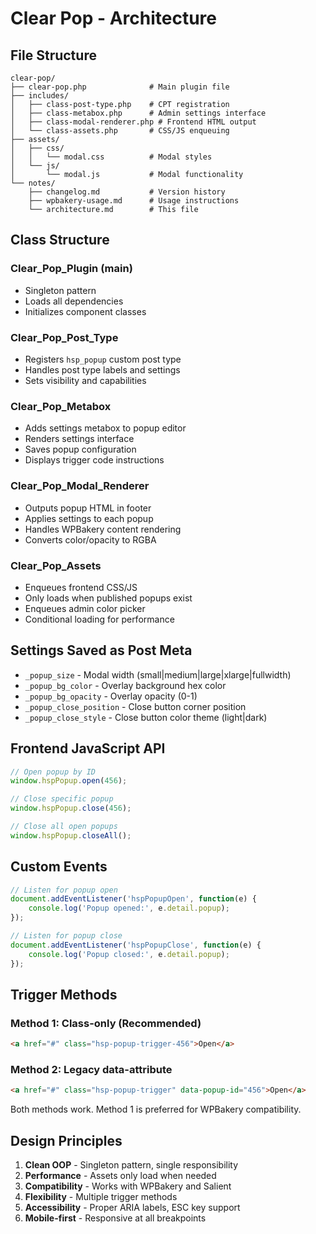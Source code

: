 # Clear Pop - Architecture

## File Structure

```
clear-pop/
├── clear-pop.php              # Main plugin file
├── includes/
│   ├── class-post-type.php    # CPT registration
│   ├── class-metabox.php      # Admin settings interface
│   ├── class-modal-renderer.php # Frontend HTML output
│   └── class-assets.php       # CSS/JS enqueuing
├── assets/
│   ├── css/
│   │   └── modal.css          # Modal styles
│   └── js/
│       └── modal.js           # Modal functionality
└── notes/
    ├── changelog.md           # Version history
    ├── wpbakery-usage.md      # Usage instructions
    └── architecture.md        # This file

```

## Class Structure

### Clear_Pop_Plugin (main)
- Singleton pattern
- Loads all dependencies
- Initializes component classes

### Clear_Pop_Post_Type
- Registers `hsp_popup` custom post type
- Handles post type labels and settings
- Sets visibility and capabilities

### Clear_Pop_Metabox
- Adds settings metabox to popup editor
- Renders settings interface
- Saves popup configuration
- Displays trigger code instructions

### Clear_Pop_Modal_Renderer
- Outputs popup HTML in footer
- Applies settings to each popup
- Handles WPBakery content rendering
- Converts color/opacity to RGBA

### Clear_Pop_Assets
- Enqueues frontend CSS/JS
- Only loads when published popups exist
- Enqueues admin color picker
- Conditional loading for performance

## Settings Saved as Post Meta

- `_popup_size` - Modal width (small|medium|large|xlarge|fullwidth)
- `_popup_bg_color` - Overlay background hex color
- `_popup_bg_opacity` - Overlay opacity (0-1)
- `_popup_close_position` - Close button corner position
- `_popup_close_style` - Close button color theme (light|dark)

## Frontend JavaScript API

```javascript
// Open popup by ID
window.hspPopup.open(456);

// Close specific popup
window.hspPopup.close(456);

// Close all open popups
window.hspPopup.closeAll();
```

## Custom Events

```javascript
// Listen for popup open
document.addEventListener('hspPopupOpen', function(e) {
    console.log('Popup opened:', e.detail.popup);
});

// Listen for popup close
document.addEventListener('hspPopupClose', function(e) {
    console.log('Popup closed:', e.detail.popup);
});
```

## Trigger Methods

### Method 1: Class-only (Recommended)
```html
<a href="#" class="hsp-popup-trigger-456">Open</a>
```

### Method 2: Legacy data-attribute
```html
<a href="#" class="hsp-popup-trigger" data-popup-id="456">Open</a>
```

Both methods work. Method 1 is preferred for WPBakery compatibility.

## Design Principles

1. **Clean OOP** - Singleton pattern, single responsibility
2. **Performance** - Assets only load when needed
3. **Compatibility** - Works with WPBakery and Salient
4. **Flexibility** - Multiple trigger methods
5. **Accessibility** - Proper ARIA labels, ESC key support
6. **Mobile-first** - Responsive at all breakpoints
